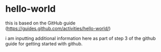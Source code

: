 # hello-world
this is based on the GitHub guide (https://guides.github.com/activities/hello-world/)

i am inputting additional information here as part of step 3 of the github guide for getting started with github.
